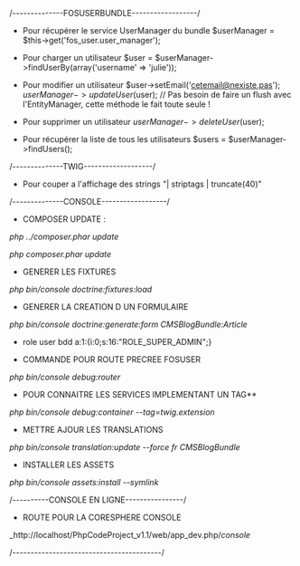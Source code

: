  /--------------FOSUSERBUNDLE------------------/

- Pour récupérer le service UserManager du bundle
 $userManager = $this->get('fos_user.user_manager');
 
- Pour charger un utilisateur
 $user = $userManager->findUserBy(array('username' => 'julie'));
 
- Pour modifier un utilisateur
 $user->setEmail('cetemail@nexiste.pas');
 $userManager->updateUser($user); // Pas besoin de faire un flush avec l'EntityManager, cette méthode le fait toute seule !
 
- Pour supprimer un utilisateur
 $userManager->deleteUser($user);
 
- Pour récupérer la liste de tous les utilisateurs
 $users = $userManager->findUsers();
 
 /--------------TWIG-------------------/
 - Pour couper a l'affichage des strings
          "| striptags | truncate(40)"
 
 
 /--------------CONSOLE------------------/
 
 - COMPOSER UPDATE :
 
 _php ../composer.phar update_
 
 _php composer.phar update_
  
 - GENERER LES FIXTURES
 
 _php bin/console doctrine:fixtures:load_
 
 - GENERER LA CREATION D UN FORMULAIRE
 
 _php bin/console doctrine:generate:form CMSBlogBundle:Article_
  
 - role user bdd
 a:1:{i:0;s:16:"ROLE_SUPER_ADMIN";}
 
 - COMMANDE POUR ROUTE PRECREE FOSUSER
 
 _php bin/console debug:router_
 
- POUR CONNAITRE LES SERVICES IMPLEMENTANT UN TAG**
 
 _php bin/console debug:container --tag=twig.extension_
 
- METTRE AJOUR LES TRANSLATIONS
 
 _php bin/console translation:update --force fr CMSBlogBundle_
 
- INSTALLER LES ASSETS
 
 _php bin/console assets:install --symlink_
 
 /----------CONSOLE EN LIGNE----------------/ 
 
 - ROUTE POUR LA CORESPHERE CONSOLE
 
 _http://localhost/PhpCodeProject_v1.1/web/app_dev.php/_console_
 
 /-----------------------------------------/